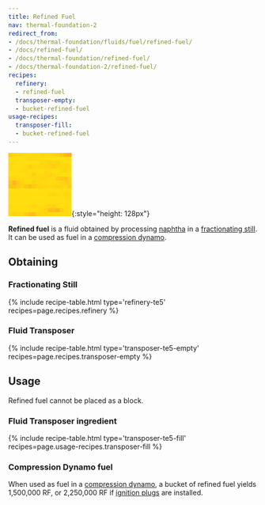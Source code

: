 ```yaml
---
title: Refined Fuel
nav: thermal-foundation-2
redirect_from:
- /docs/thermal-foundation/fluids/fuel/refined-fuel/
- /docs/refined-fuel/
- /docs/thermal-foundation/refined-fuel/
- /docs/thermal-foundation-2/refined-fuel/
recipes:
  refinery:
  - refined-fuel
  transposer-empty:
  - bucket-refined-fuel
usage-recipes:
  transposer-fill:
  - bucket-refined-fuel
---
```


![Refined fuel](/assets/images/thermal-foundation-2/refined-fuel.gif){:style="height: 128px"}


**Refined fuel** is a fluid obtained by processing [naphtha](/docs/1.12/thermal-foundation-2/naphtha/) in
a [fractionating still](/docs/1.12/thermal-expansion-5/fractionating-still/). It can be used as fuel in a
[compression dynamo](/docs/1.12/thermal-expansion-5/compression-dynamo/).


Obtaining
---------

### Fractionating Still
{% include recipe-table.html type='refinery-te5' recipes=page.recipes.refinery %}

### Fluid Transposer
{% include recipe-table.html type='transposer-te5-empty' recipes=page.recipes.transposer-empty %}


Usage
-----

Refined fuel cannot be placed as a block.

### Fluid Transposer ingredient
{% include recipe-table.html type='transposer-te5-fill' recipes=page.usage-recipes.transposer-fill %}

### Compression Dynamo fuel
When used as fuel in a [compression
dynamo](/docs/1.12/thermal-expansion-5/compression-dynamo/), a bucket of refined fuel
yields 1,500,000 RF, or 2,250,000 RF if [ignition
plugs](/docs/1.12/thermal-expansion-5/augment-ignition-plugs/) are installed.
